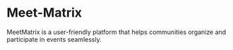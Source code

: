 # Meet-Matrix
MeetMatrix is a user-friendly platform that helps communities organize and participate in events seamlessly.
